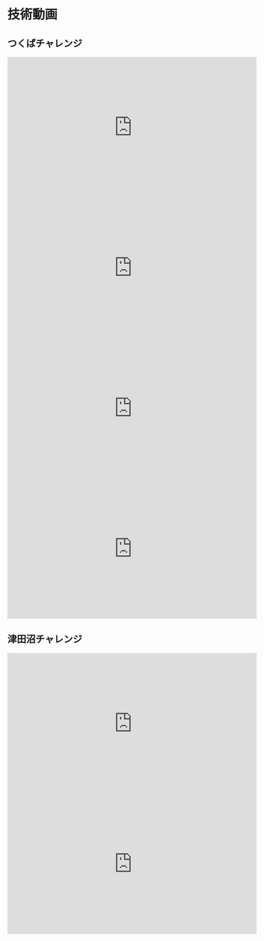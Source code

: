 # 技術動画

## つくばチャレンジ
<iframe width="560" height="315" src="https://www.youtube.com/embed/n9tzKY6ua_o?si=j7OcjDZTmxUFR4KD" class="thumbnail" title="YouTube video player" frameborder="0" allow="accelerometer; autoplay; clipboard-write; encrypted-media; gyroscope; picture-in-picture" allowfullscreen></iframe>

<iframe width="560" height="315" src="https://www.youtube.com/embed/JAkgeEioptg?si=BNmS_UBxueyiE8K1" class="thumbnail" title="YouTube video player" frameborder="0" allow="accelerometer; autoplay; clipboard-write; encrypted-media; gyroscope; picture-in-picture" allowfullscreen></iframe>

<iframe width="560" height="315" src="https://www.youtube.com/embed/3gpjVhRIJDY?si=NXPCk51koOTlNq3k" class="thumbnail" title="YouTube video player" frameborder="0" allow="accelerometer; autoplay; clipboard-write; encrypted-media; gyroscope; picture-in-picture" allowfullscreen></iframe>

<iframe width="560" height="315" src="https://www.youtube.com/embed/TeF1nFxjLRQ?si=1yBvbHUUHaLlhAHi" class="thumbnail" title="YouTube video player" frameborder="0" allow="accelerometer; autoplay; clipboard-write; encrypted-media; gyroscope; picture-in-picture" allowfullscreen></iframe>

## 津田沼チャレンジ
<iframe width="560" height="315" src="https://www.youtube.com/embed/Dgd2tOCEYno?si=1yzTOaLcFPNXFzz2" class="thumbnail" title="YouTube video player" frameborder="0" allow="accelerometer; autoplay; clipboard-write; encrypted-media; gyroscope; picture-in-picture" allowfullscreen></iframe>

<iframe width="560" height="315" src="https://www.youtube.com/embed/ObsD6C73Xr4?si=bVFCWaP8_uYcu_Xx" class="thumbnail" title="YouTube video player" frameborder="0" allow="accelerometer; autoplay; clipboard-write; encrypted-media; gyroscope; picture-in-picture" allowfullscreen></iframe>
